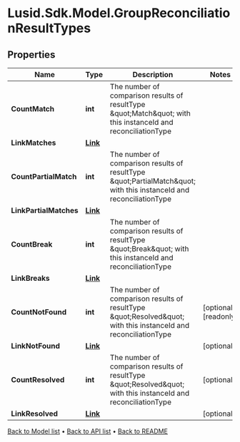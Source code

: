 # Lusid.Sdk.Model.GroupReconciliationResultTypes

## Properties

Name | Type | Description | Notes
------------ | ------------- | ------------- | -------------
**CountMatch** | **int** | The number of comparison results of resultType \&quot;Match\&quot; with this instanceId and reconciliationType | 
**LinkMatches** | [**Link**](Link.md) |  | 
**CountPartialMatch** | **int** | The number of comparison results of resultType \&quot;PartialMatch\&quot; with this instanceId and reconciliationType | 
**LinkPartialMatches** | [**Link**](Link.md) |  | 
**CountBreak** | **int** | The number of comparison results of resultType \&quot;Break\&quot; with this instanceId and reconciliationType | 
**LinkBreaks** | [**Link**](Link.md) |  | 
**CountNotFound** | **int** | The number of comparison results of resultType \&quot;Resolved\&quot; with this instanceId and reconciliationType | [optional] [readonly] 
**LinkNotFound** | [**Link**](Link.md) |  | [optional] 
**CountResolved** | **int** | The number of comparison results of resultType \&quot;Resolved\&quot; with this instanceId and reconciliationType | [optional] 
**LinkResolved** | [**Link**](Link.md) |  | [optional] 

[Back to Model list](../README.md#documentation-for-models) &#8226; [Back to API list](../README.md#documentation-for-api-endpoints) &#8226; [Back to README](../README.md)

